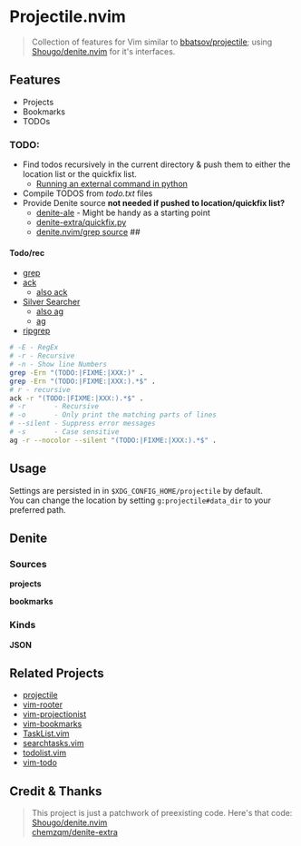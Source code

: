 # Projectile.nvim #

> Collection of features for Vim similar to [bbatsov/projectile](https://github.com/bbatsov/projectile); using [Shougo/denite.nvim](https://github.com/Shougo/denite.nvim) for it's interfaces.

## Features ##
  - Projects
  - Bookmarks
  - TODOs

### TODO: ###
  - Find todos recursively in the current directory & push them to either the location list or the quickfix list.
    - [Running an external command in python](https://stackoverflow.com/questions/4760215/running-shell-command-from-python-and-capturing-the-output)
  - Compile TODOS from *todo.txt* files
  - Provide Denite source **not needed if pushed to location/quickfix list?**
    - [denite-ale](https://github.com/iyuuya/denite-ale/blob/master/rplugin/python3/denite/source/ale.py) - Might be handy as a starting point
    - [denite-extra/quickfix.py](https://github.com/chemzqm/denite-extra/blob/master/rplugin/python3/denite/source/quickfix.py)
    - [denite.nvim/grep source](/Users/clay/Projects/Vim/Denite/denite.nvim/rplugin/python3/denite/source/grep.py) ##

#### Todo/rec ####
  - [grep](https://www.gnu.org/software/grep/manual/grep.html)
  - [ack](https://beyondgrep.com/documentation/)
    - [also ack](http://conqueringthecommandline.com/book/ack_ag)
  - [Silver Searcher](https://github.com/ggreer/the_silver_searcher/wiki/Advanced-Usage)
    - [also ag](http://manpages.ubuntu.com/manpages/zesty/man1/ag.1.html)
    - [ag](https://www.mankier.com/1/ag)
  - [ripgrep](https://github.com/BurntSushi/ripgrep)

```sh
# -E - RegEx
# -r - Recursive
# -n - Show line Numbers
grep -Ern "(TODO:|FIXME:|XXX:)" .
grep -Ern "(TODO:|FIXME:|XXX:).*$" .
# r - recursive
ack -r "(TODO:|FIXME:|XXX:).*$" .
# -r       - Recursive
# -o       - Only print the matching parts of lines
# --silent - Suppress error messages
# -s       - Case sensitive
ag -r --nocolor --silent "(TODO:|FIXME:|XXX:).*$" .
```


## Usage ##

  Settings are persisted in in `$XDG_CONFIG_HOME/projectile` by default.  
  You can change the location by setting `g:projectile#data_dir` to your preferred path.  


## Denite ##

### Sources ###

  **projects**

  **bookmarks**

### Kinds ###

  **JSON**

## Related Projects ##
  - [projectile](https://github.com/bbatsov/projectile)
  - [vim-rooter](https://github.com/airblade/vim-rooter)
  - [vim-projectionist](https://github.com/tpope/vim-projectionist)
  - [vim-bookmarks](https://github.com/MattesGroeger/vim-bookmarks)
  - [TaskList.vim](https://github.com/vim-scripts/TaskList.vim)
  - [searchtasks.vim](https://github.com/gilsondev/searchtasks.vim)
  - [todolist.vim](vim-scripts/todolist.vim)
  - [vim-todo](https://github.com/codegram/vim-todo)

## Credit & Thanks ##

> This project is just a patchwork of preexisting code. Here's that code:  
[Shougo/denite.nvim](https://github.com/Shougo/denite.nvim)  
[chemzqm/denite-extra](https://github.com/chemzqm/denite-extra)  
